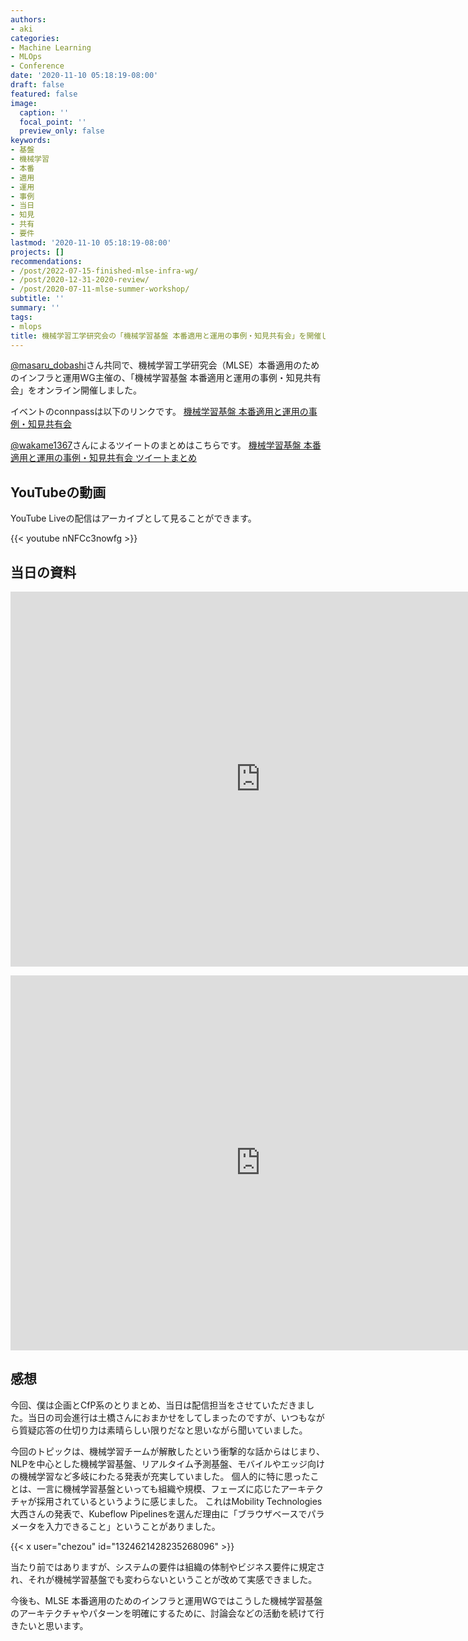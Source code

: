 ```yaml
---
authors:
- aki
categories:
- Machine Learning
- MLOps
- Conference
date: '2020-11-10 05:18:19-08:00'
draft: false
featured: false
image:
  caption: ''
  focal_point: ''
  preview_only: false
keywords:
- 基盤
- 機械学習
- 本番
- 適用
- 運用
- 事例
- 当日
- 知見
- 共有
- 要件
lastmod: '2020-11-10 05:18:19-08:00'
projects: []
recommendations:
- /post/2022-07-15-finished-mlse-infra-wg/
- /post/2020-12-31-2020-review/
- /post/2020-07-11-mlse-summer-workshop/
subtitle: ''
summary: ''
tags:
- mlops
title: 機械学習工学研究会の「機械学習基盤 本番適用と運用の事例・知見共有会」を開催しました
---
```


[@masaru_dobashi](https://twitter.com/masaru_dobashi)さん共同で、機械学習工学研究会（MLSE）本番適用のためのインフラと運用WG主催の、「機械学習基盤 本番適用と運用の事例・知見共有会」をオンライン開催しました。

イベントのconnpassは以下のリンクです。
[機械学習基盤 本番適用と運用の事例・知見共有会](https://mlxse.connpass.com/event/187583/)


[@wakame1367](https://twitter.com/wakame1367)さんによるツイートのまとめはこちらです。
[機械学習基盤 本番適用と運用の事例・知見共有会 ツイートまとめ](https://togetter.com/li/1619107)


## YouTubeの動画

YouTube Liveの配信はアーカイブとして見ることができます。

{{< youtube nNFCc3nowfg >}}

## 当日の資料

<p><iframe src="https://docs.google.com/presentation/d/19P_hAZw8W9X1myeV1wuKYVEAHZsOl3-ohcV1E4wug7g/embed?start=false&loop=false&delayms=3000" frameborder="0" width="800" height="600" allowfullscreen="true" mozallowfullscreen="true" webkitallowfullscreen="true"></iframe></p>

<p><iframe src="https://docs.google.com/presentation/d/1Vc-Sf0hMq5RKBDIDAI0aUdS-YWaiie306WykUG7dtJU/embed?start=false&loop=false&delayms=3000" frameborder="0" width="800" height="600" allowfullscreen="true" mozallowfullscreen="true" webkitallowfullscreen="true"></iframe></p>

<script async class="speakerdeck-embed" data-id="af1c9b53d63b4e6baa85652793ec4ca9" data-ratio="1.77777777777778" src="//speakerdeck.com/assets/embed.js"></script>

<script async class="speakerdeck-embed" data-id="230d7fccb9314f039a8ab55aaf58c62c" data-ratio="1.77777777777778" src="//speakerdeck.com/assets/embed.js"></script>

<script async class="speakerdeck-embed" data-id="448751cd3ceb43149100f61912248fc0" data-ratio="1.77777777777778" src="//speakerdeck.com/assets/embed.js"></script>

## 感想

今回、僕は企画とCfP系のとりまとめ、当日は配信担当をさせていただきました。当日の司会進行は土橋さんにおまかせをしてしまったのですが、いつもながら質疑応答の仕切り力は素晴らしい限りだなと思いながら聞いていました。

今回のトピックは、機械学習チームが解散したという衝撃的な話からはじまり、NLPを中心とした機械学習基盤、リアルタイム予測基盤、モバイルやエッジ向けの機械学習など多岐にわたる発表が充実していました。
個人的に特に思ったことは、一言に機械学習基盤といっても組織や規模、フェーズに応じたアーキテクチャが採用されているというように感じました。
これはMobility Technologies大西さんの発表で、Kubeflow Pipelinesを選んだ理由に「ブラウザベースでパラメータを入力できること」ということがありました。

{{< x user="chezou" id="1324621428235268096" >}}

当たり前ではありますが、システムの要件は組織の体制やビジネス要件に規定され、それが機械学習基盤でも変わらないということが改めて実感できました。

今後も、MLSE 本番適用のためのインフラと運用WGではこうした機械学習基盤のアーキテクチャやパターンを明確にするために、討論会などの活動を続けて行きたいと思います。
